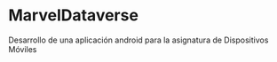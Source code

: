 # MarvelDataverse

Desarrollo de una aplicación android para la asignatura de Dispositivos Móviles


